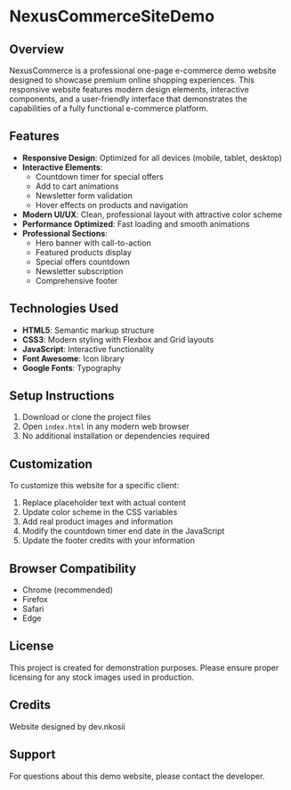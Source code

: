 # NexusCommerceSiteDemo

## Overview
NexusCommerce is a professional one-page e-commerce demo website designed to showcase premium online shopping experiences. This responsive website features modern design elements, interactive components, and a user-friendly interface that demonstrates the capabilities of a fully functional e-commerce platform.

## Features
- **Responsive Design**: Optimized for all devices (mobile, tablet, desktop)
- **Interactive Elements**: 
  - Countdown timer for special offers
  - Add to cart animations
  - Newsletter form validation
  - Hover effects on products and navigation
- **Modern UI/UX**: Clean, professional layout with attractive color scheme
- **Performance Optimized**: Fast loading and smooth animations
- **Professional Sections**:
  - Hero banner with call-to-action
  - Featured products display
  - Special offers countdown
  - Newsletter subscription
  - Comprehensive footer

## Technologies Used
- **HTML5**: Semantic markup structure
- **CSS3**: Modern styling with Flexbox and Grid layouts
- **JavaScript**: Interactive functionality
- **Font Awesome**: Icon library
- **Google Fonts**: Typography


## Setup Instructions
1. Download or clone the project files
2. Open `index.html` in any modern web browser
3. No additional installation or dependencies required

## Customization
To customize this website for a specific client:
1. Replace placeholder text with actual content
2. Update color scheme in the CSS variables
3. Add real product images and information
4. Modify the countdown timer end date in the JavaScript
5. Update the footer credits with your information

## Browser Compatibility
- Chrome (recommended)
- Firefox
- Safari
- Edge

## License
This project is created for demonstration purposes. Please ensure proper licensing for any stock images used in production.

## Credits
Website designed by dev.nkosii
## Support
For questions about this demo website, please contact the developer.
